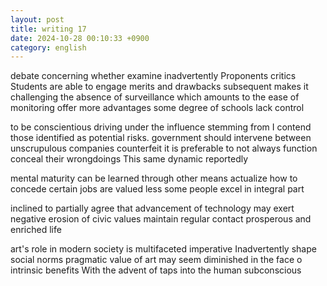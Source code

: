 ```yaml
---
layout: post
title: writing 17
date: 2024-10-28 00:10:33 +0900
category: english
---
```

debate concerning whether
examine
inadvertently
Proponents
critics
Students are able to engage
merits and drawbacks 
subsequent
makes it challenging
the absence of surveillance
which amounts to
the ease of monitoring 
offer more advantages
some degree of
schools lack control

to be conscientious
driving under the influence
stemming from 
I contend
those identified as potential risks.
government should intervene between 
unscrupulous companies
counterfeit 
it is preferable to
not always function
conceal their wrongdoings
This same dynamic 
reportedly

mental maturity can be learned through other means
actualize
how to concede
certain jobs are valued less
some people excel in
integral part

inclined to partially agree that
advancement of technology may exert negative
erosion of civic values
maintain regular contact
prosperous and enriched life

art's role in modern society is multifaceted
imperative
Inadvertently
shape social norms
pragmatic value of art may seem diminished in the face o
intrinsic benefits
With the advent of
taps into the human subconscious